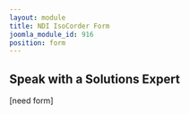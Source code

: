 ```yaml
---
layout: module
title: NDI IsoCorder Form
joomla_module_id: 916
position: form
---
```

<!-- Module: NDI IsoCorder Form -->
<h2>Speak with a Solutions Expert</h2>
<p>[need form]</p>
<!--<script src="/templates/newtekv2/js/marketoForms.js"></script>
<script src="//app-abq.marketo.com/js/forms2/js/forms2.min.js" type="text/javascript"></script>
<form id="mktoForm_2022"></form>
<div id="submit-msg" class="nm-modal">
	<h2>Thank You for connecting with NewTek!</h2>
	<p>A NewTek representative will contact you shortly.</p>
</div>
<script type="text/javascript">
MktoForms2.loadForm("//app-abq.marketo.com", "900-QVC-131", 2022, function(form) {
	NEWTEKV2.marketoForms.overlay_labels();
	MktoForms2.onFormRender(function() {
		NEWTEKV2.equal_heights();
	});
	form.onSuccess(function() {
		document.querySelector('button.mktoButton').innerHTML = 'Thank You';
		NEWTEKV2.modal.show('submit-msg');
		return false;
	});
});
</script>
<link rel="stylesheet" type="text/css" href="/templates/newtekv2/css/modal.css" />
<script src="/templates/newtekv2/js/modal.js"></script>-->
